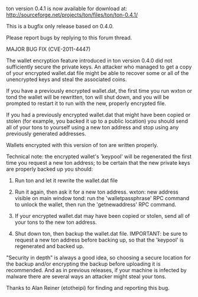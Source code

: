 ton version 0.4.1 is now available for download at:
http://sourceforge.net/projects/ton/files/ton/ton-0.4.1/

This is a bugfix only release based on 0.4.0.

Please report bugs by replying to this forum thread.

MAJOR BUG FIX  (CVE-2011-4447)

The wallet encryption feature introduced in ton version 0.4.0 did not sufficiently secure the private keys. An attacker who
managed to get a copy of your encrypted wallet.dat file might be able to recover some or all of the unencrypted keys and steal the
associated coins.

If you have a previously encrypted wallet.dat, the first time you run wxton or tond the wallet will be rewritten, ton will
shut down, and you will be prompted to restart it to run with the new, properly encrypted file.

If you had a previously encrypted wallet.dat that might have been copied or stolen (for example, you backed it up to a public
location) you should send all of your tons to yourself using a new ton address and stop using any previously generated addresses.

Wallets encrypted with this version of ton are written properly.

Technical note: the encrypted wallet's 'keypool' will be regenerated the first time you request a new ton address; to be certain that the
new private keys are properly backed up you should:

1. Run ton and let it rewrite the wallet.dat file

2. Run it again, then ask it for a new ton address.
wxton: new address visible on main window
tond: run the 'walletpassphrase' RPC command to unlock the wallet,  then run the 'getnewaddress' RPC command.

3. If your encrypted wallet.dat may have been copied or stolen, send all of your tons to the new ton address.

4. Shut down ton, then backup the wallet.dat file.
IMPORTANT: be sure to request a new ton address before backing up, so that the 'keypool' is regenerated and backed up.

"Security in depth" is always a good idea, so choosing a secure location for the backup and/or encrypting the backup before uploading it is recommended. And as in previous releases, if your machine is infected by malware there are several ways an attacker might steal your tons.

Thanks to Alan Reiner (etotheipi) for finding and reporting this bug.

